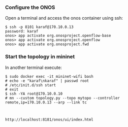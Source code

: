


### Configure the ONOS
Open a terminal and access the onos container using ssh:
```
$ ssh -p 8101 karaf@170.10.0.13
password: karaf
onos> app activate org.onosproject.openflow-base
onos> app activate org.onosproject.openflow
onos> app activate org.onosproject.fwd
```

### Start the topology in mininet
In another terminal execute:
```
$ sudo docker exec -it mininet-wifi bash
# echo -e "karaf\nkaraf" | passwd root
# /etc/init.d/ssh start
# exit
$ ssh -YA root@170.10.0.10
# mn --custom topology.py --topo mytopo --controller remote,ip=170.10.0.13 --arp --link tc



http://localhost:8181/onos/ui/index.html

